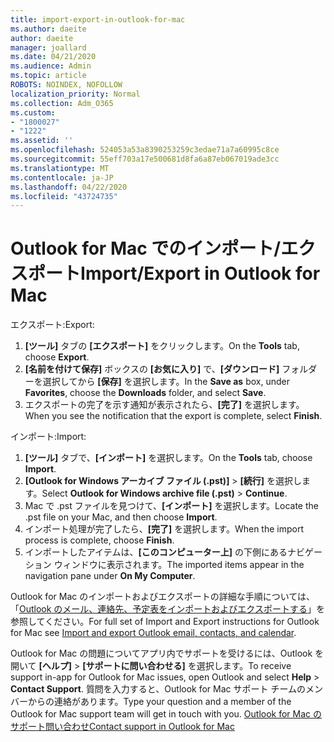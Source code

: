 ```yaml
---
title: import-export-in-outlook-for-mac
ms.author: daeite
author: daeite
manager: joallard
ms.date: 04/21/2020
ms.audience: Admin
ms.topic: article
ROBOTS: NOINDEX, NOFOLLOW
localization_priority: Normal
ms.collection: Adm_O365
ms.custom:
- "1800027"
- "1222"
ms.assetid: ''
ms.openlocfilehash: 524053a53a8390253259c3edae71a7a60995c8ce
ms.sourcegitcommit: 55eff703a17e500681d8fa6a87eb067019ade3cc
ms.translationtype: MT
ms.contentlocale: ja-JP
ms.lasthandoff: 04/22/2020
ms.locfileid: "43724735"
---
```

# <a name="importexport-in-outlook-for-mac"></a><span data-ttu-id="2b84e-102">Outlook for Mac でのインポート/エクスポート</span><span class="sxs-lookup"><span data-stu-id="2b84e-102">Import/Export in Outlook for Mac</span></span> 

<span data-ttu-id="2b84e-103">エクスポート:</span><span class="sxs-lookup"><span data-stu-id="2b84e-103">Export:</span></span>
1. <span data-ttu-id="2b84e-104">**[ツール]** タブの **[エクスポート]** をクリックします。</span><span class="sxs-lookup"><span data-stu-id="2b84e-104">On the **Tools** tab, choose **Export**.</span></span>
2. <span data-ttu-id="2b84e-105">**[名前を付けて保存]** ボックスの **[お気に入り]** で、**[ダウンロード]** フォルダーを選択してから **[保存]** を選択します。</span><span class="sxs-lookup"><span data-stu-id="2b84e-105">In the **Save as** box, under **Favorites**, choose the **Downloads** folder, and select **Save**.</span></span>
3. <span data-ttu-id="2b84e-106">エクスポートの完了を示す通知が表示されたら、**[完了]** を選択します。</span><span class="sxs-lookup"><span data-stu-id="2b84e-106">When you see the notification that the export is complete, select **Finish**.</span></span>

<span data-ttu-id="2b84e-107">インポート:</span><span class="sxs-lookup"><span data-stu-id="2b84e-107">Import:</span></span>
1. <span data-ttu-id="2b84e-108">**[ツール]** タブで、**[インポート]** を選択します。</span><span class="sxs-lookup"><span data-stu-id="2b84e-108">On the **Tools** tab, choose **Import**.</span></span>
2. <span data-ttu-id="2b84e-109">**[Outlook for Windows アーカイブ ファイル (.pst)]** > **[続行]** を選択します。</span><span class="sxs-lookup"><span data-stu-id="2b84e-109">Select **Outlook for Windows archive file (.pst)** > **Continue**.</span></span>
3. <span data-ttu-id="2b84e-110">Mac で .pst ファイルを見つけて、**[インポート]** を選択します。</span><span class="sxs-lookup"><span data-stu-id="2b84e-110">Locate the .pst file on your Mac, and then choose **Import**.</span></span>
4. <span data-ttu-id="2b84e-111">インポート処理が完了したら、**[完了]** を選択します。</span><span class="sxs-lookup"><span data-stu-id="2b84e-111">When the import process is complete, choose **Finish**.</span></span>
5. <span data-ttu-id="2b84e-112">インポートしたアイテムは、**[このコンピューター上]** の下側にあるナビゲーション ウィンドウに表示されます。</span><span class="sxs-lookup"><span data-stu-id="2b84e-112">The imported items appear in the navigation pane under **On My Computer**.</span></span>

<span data-ttu-id="2b84e-113">Outlook for Mac のインポートおよびエクスポートの詳細な手順については、「[Outlook のメール、連絡先、予定表をインポートおよびエクスポートする](https://support.office.com/article/92577192-3881-4502-b79d-c3bbada6c8ef#ID0EAACAAA=Mac)」を参照してください。</span><span class="sxs-lookup"><span data-stu-id="2b84e-113">For full set of Import and Export instructions for Outlook for Mac see [Import and export Outlook email, contacts, and calendar](https://support.office.com/article/92577192-3881-4502-b79d-c3bbada6c8ef#ID0EAACAAA=Mac).</span></span> 

<span data-ttu-id="2b84e-114">Outlook for Mac の問題についてアプリ内でサポートを受けるには、Outlook を開いて **[ヘルプ]** > **[サポートに問い合わせる]** を選択します。</span><span class="sxs-lookup"><span data-stu-id="2b84e-114">To receive support in-app for Outlook for Mac issues, open Outlook and select **Help** > **Contact Support**.</span></span> <span data-ttu-id="2b84e-115">質問を入力すると、Outlook for Mac サポート チームのメンバーからの連絡があります。</span><span class="sxs-lookup"><span data-stu-id="2b84e-115">Type your question and a member of the Outlook for Mac support team will get in touch with you.</span></span> [<span data-ttu-id="2b84e-116">Outlook for Mac のサポート問い合わせ</span><span class="sxs-lookup"><span data-stu-id="2b84e-116">Contact support in Outlook for Mac</span></span>](https://go.microsoft.com/fwlink/?linkid=2002400&clcid=0x409)